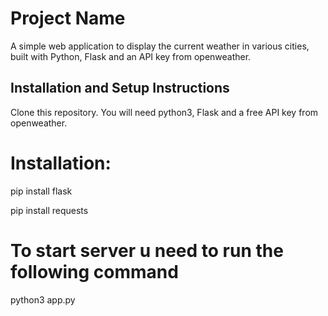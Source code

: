 
# Project Name

A simple web application to display the current weather in various cities, built with Python, Flask and an API key from openweather. 

## Installation and Setup Instructions
Clone this repository. You will need python3, Flask and a free API key from openweather.

# Installation:

pip install flask

pip install requests

# To start server u need to run the following command

python3 app.py


